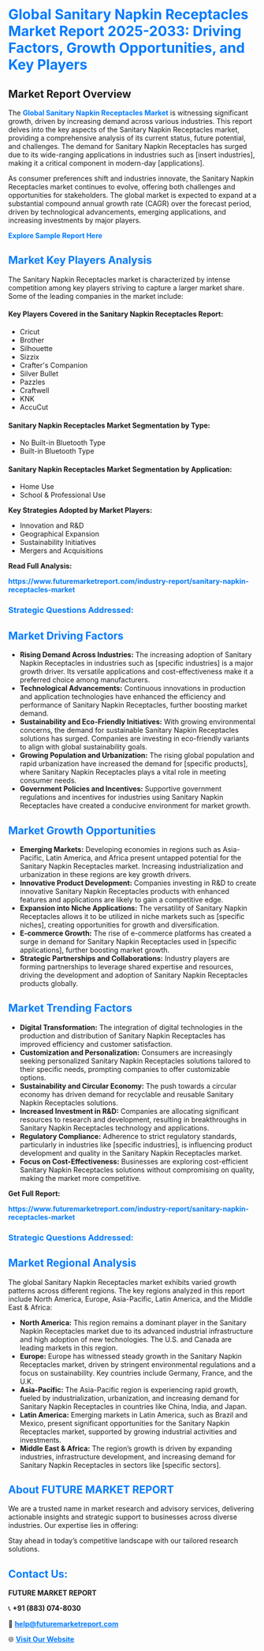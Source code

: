 <h1 style="color: #007BFF;">Global Sanitary Napkin Receptacles Market Report 2025-2033: Driving Factors, Growth Opportunities, and Key Players</h1>

<section id="overview">
<h2>Market Report Overview</h2>
<p>The <a href="https://www.futuremarketreport.com/industry-report/sanitary-napkin-receptacles-market" style="color: #007BFF; text-decoration: none;"><strong>Global Sanitary Napkin Receptacles Market</strong></a> is witnessing significant growth, driven by increasing demand across various industries. This report delves into the key aspects of the Sanitary Napkin Receptacles market, providing a comprehensive analysis of its current status, future potential, and challenges. The demand for Sanitary Napkin Receptacles has surged due to its wide-ranging applications in industries such as [insert industries], making it a critical component in modern-day [applications].</p>
<p>As consumer preferences shift and industries innovate, the Sanitary Napkin Receptacles market continues to evolve, offering both challenges and opportunities for stakeholders. The global market is expected to expand at a substantial compound annual growth rate (CAGR) over the forecast period, driven by technological advancements, emerging applications, and increasing investments by major players.</p>
</section>

<section id="overview">
<p><a href="https://www.futuremarketreport.com/request-sample/reportId=36668" style="color: #007BFF; text-decoration: none;"><strong>Explore Sample Report Here</strong></a></p>
</section>

<section id="key-players">
<h2 style="color: #007BFF;">Market Key Players Analysis</h2>
<p>The Sanitary Napkin Receptacles market is characterized by intense competition among key players striving to capture a larger market share. Some of the leading companies in the market include:</p>
<h4>Key Players Covered in the Sanitary Napkin Receptacles Report:</h4>
<ul><li>Cricut</li><li>Brother</li><li>Silhouette</li><li>Sizzix</li><li>Crafter&#039;s Companion</li><li>Silver Bullet</li><li>Pazzles</li><li>Craftwell</li><li>KNK</li><li>AccuCut</li></ul>
<h4>Sanitary Napkin Receptacles Market Segmentation by Type:</h4>
<ul><li>No Built-in Bluetooth Type</li><li>Built-in Bluetooth Type</li></ul>

<h4>Sanitary Napkin Receptacles Market Segmentation by Application:</h4>
<ul><li>Home Use</li><li>School &amp; Professional Use</li></ul>
<p><strong>Key Strategies Adopted by Market Players:</strong></p>
<ul>
<li>Innovation and R&D</li>
<li>Geographical Expansion</li>
<li>Sustainability Initiatives</li>
<li>Mergers and Acquisitions</li>
</ul>
</section>

<section>
<p><strong>Read Full Analysis: </strong></p><a href="https://www.futuremarketreport.com/industry-report/sanitary-napkin-receptacles-market" style="color: #007BFF; text-decoration: none;"><strong>https://www.futuremarketreport.com/industry-report/sanitary-napkin-receptacles-market</strong></a>
<h3 style="color: #007BFF;">Strategic Questions Addressed:</h3>
</section>

<section id="driving-factors">
<h2 style="color: #007BFF;">Market Driving Factors</h2>
<ul>
<li><strong>Rising Demand Across Industries:</strong> The increasing adoption of Sanitary Napkin Receptacles in industries such as [specific industries] is a major growth driver. Its versatile applications and cost-effectiveness make it a preferred choice among manufacturers.</li>
<li><strong>Technological Advancements:</strong> Continuous innovations in production and application technologies have enhanced the efficiency and performance of Sanitary Napkin Receptacles, further boosting market demand.</li>
<li><strong>Sustainability and Eco-Friendly Initiatives:</strong> With growing environmental concerns, the demand for sustainable Sanitary Napkin Receptacles solutions has surged. Companies are investing in eco-friendly variants to align with global sustainability goals.</li>
<li><strong>Growing Population and Urbanization:</strong> The rising global population and rapid urbanization have increased the demand for [specific products], where Sanitary Napkin Receptacles plays a vital role in meeting consumer needs.</li>
<li><strong>Government Policies and Incentives:</strong> Supportive government regulations and incentives for industries using Sanitary Napkin Receptacles have created a conducive environment for market growth.</li>
</ul>
</section>

<section id="growth-opportunities">
<h2 style="color: #007BFF;">Market Growth Opportunities</h2>
<ul>
<li><strong>Emerging Markets:</strong> Developing economies in regions such as Asia-Pacific, Latin America, and Africa present untapped potential for the Sanitary Napkin Receptacles market. Increasing industrialization and urbanization in these regions are key growth drivers.</li>
<li><strong>Innovative Product Development:</strong> Companies investing in R&D to create innovative Sanitary Napkin Receptacles products with enhanced features and applications are likely to gain a competitive edge.</li>
<li><strong>Expansion into Niche Applications:</strong> The versatility of Sanitary Napkin Receptacles allows it to be utilized in niche markets such as [specific niches], creating opportunities for growth and diversification.</li>
<li><strong>E-commerce Growth:</strong> The rise of e-commerce platforms has created a surge in demand for Sanitary Napkin Receptacles used in [specific applications], further boosting market growth.</li>
<li><strong>Strategic Partnerships and Collaborations:</strong> Industry players are forming partnerships to leverage shared expertise and resources, driving the development and adoption of Sanitary Napkin Receptacles products globally.</li>
</ul>
</section>

<section id="trending-factors">
<h2 style="color: #007BFF;">Market Trending Factors</h2>
<ul>
<li><strong>Digital Transformation:</strong> The integration of digital technologies in the production and distribution of Sanitary Napkin Receptacles has improved efficiency and customer satisfaction.</li>
<li><strong>Customization and Personalization:</strong> Consumers are increasingly seeking personalized Sanitary Napkin Receptacles solutions tailored to their specific needs, prompting companies to offer customizable options.</li>
<li><strong>Sustainability and Circular Economy:</strong> The push towards a circular economy has driven demand for recyclable and reusable Sanitary Napkin Receptacles solutions.</li>
<li><strong>Increased Investment in R&D:</strong> Companies are allocating significant resources to research and development, resulting in breakthroughs in Sanitary Napkin Receptacles technology and applications.</li>
<li><strong>Regulatory Compliance:</strong> Adherence to strict regulatory standards, particularly in industries like [specific industries], is influencing product development and quality in the Sanitary Napkin Receptacles market.</li>
<li><strong>Focus on Cost-Effectiveness:</strong> Businesses are exploring cost-efficient Sanitary Napkin Receptacles solutions without compromising on quality, making the market more competitive.</li>
</ul>
</section>

<section>
<p><strong>Get Full Report: </strong></p><a href="https://www.futuremarketreport.com/industry-report/sanitary-napkin-receptacles-market" style="color: #007BFF; text-decoration: none;"><strong>https://www.futuremarketreport.com/industry-report/sanitary-napkin-receptacles-market</strong></a>
<h3 style="color: #007BFF;">Strategic Questions Addressed:</h3>
</section>


<section id="regional-analysis">
<h2 style="color: #007BFF;">Market Regional Analysis</h2>
<p>The global Sanitary Napkin Receptacles market exhibits varied growth patterns across different regions. The key regions analyzed in this report include North America, Europe, Asia-Pacific, Latin America, and the Middle East & Africa:</p>
<ul>
<li><strong>North America:</strong> This region remains a dominant player in the Sanitary Napkin Receptacles market due to its advanced industrial infrastructure and high adoption of new technologies. The U.S. and Canada are leading markets in this region.</li>
<li><strong>Europe:</strong> Europe has witnessed steady growth in the Sanitary Napkin Receptacles market, driven by stringent environmental regulations and a focus on sustainability. Key countries include Germany, France, and the U.K.</li>
<li><strong>Asia-Pacific:</strong> The Asia-Pacific region is experiencing rapid growth, fueled by industrialization, urbanization, and increasing demand for Sanitary Napkin Receptacles in countries like China, India, and Japan.</li>
<li><strong>Latin America:</strong> Emerging markets in Latin America, such as Brazil and Mexico, present significant opportunities for the Sanitary Napkin Receptacles market, supported by growing industrial activities and investments.</li>
<li><strong>Middle East & Africa:</strong> The region’s growth is driven by expanding industries, infrastructure development, and increasing demand for Sanitary Napkin Receptacles in sectors like [specific sectors].</li>
</ul>
</section>

<footer>
<h2 style="color: #007BFF;">About FUTURE MARKET REPORT</h2>
<p>We are a trusted name in market research and advisory services, delivering actionable insights and strategic support to businesses across diverse industries. Our expertise lies in offering:</p>

<p>Stay ahead in today’s competitive landscape with our tailored research solutions.</p>

<h2 style="color: #007BFF;">Contact Us:</h2>
<p><strong>FUTURE MARKET REPORT</strong></p>
<p>📞 <strong>+91 (883) 074-8030</strong></p>
<p>📧 <strong><a href="mailto:help@futuremarketreport.com" style="color: #007BFF;">help@futuremarketreport.com</a></strong></p>
<p>🌐 <strong><a href="https://www.futuremarketreport.com/" style="color: #007BFF;">Visit Our Website</a></strong></p>
</footer>